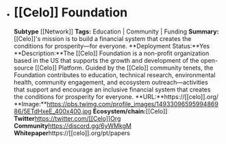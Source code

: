 - # [[Celo]] Foundation
  **Subtype** [[Network]]
  **Tags:** Education | Community | Funding
  **Summary:**[[Celo]]'s mission is to build a financial system that creates the conditions for prosperity—for everyone.
  **Deployment Status:**Yes
  **Description:**The [[Celo]] Foundation is a non-profit organization based in the US that supports the growth and development of the open-source [[Celo]] Platform. Guided by the [[Celo]] community tenets, the Foundation contributes to education, technical research, environmental health, community engagement, and ecosystem outreach—activities that support and encourage an inclusive financial system that creates the conditions for prosperity for everyone.
  **URL:**https://[[celo]].org/
  **Image:**https://pbs.twimg.com/profile_images/1493309659599486986/5ETdHxeE_400x400.jpg
  **Ecosystem/chain:**[[Celo]]
  **Twitter**https://twitter.com/[[Celo]]Org
  **Community**https://discord.gg/6yWMkgM
  **Whitepaper**https://[[celo]].org/pt/papers